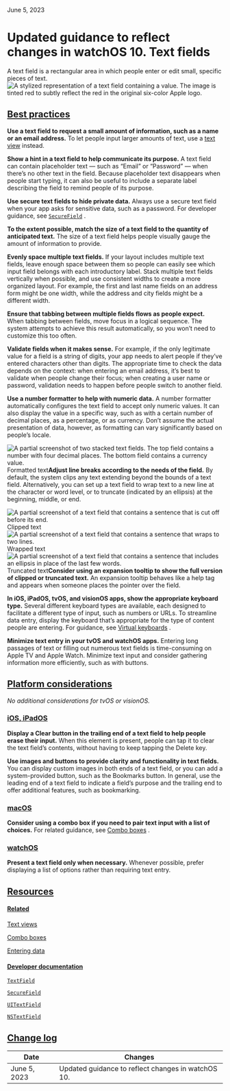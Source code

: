 June 5, 2023

 Updated guidance to reflect changes in watchOS 10. Text fields
===========

A text field is a rectangular area in which people enter or edit small, specific pieces of text.![A stylized representation of a text field containing a value. The image is tinted red to subtly reflect the red in the original six-color Apple logo.](https://docs-assets.developer.apple.com/published/d23fbf0321063ee6b988a1528ad48ef5/components-text-field-intro@2x.png)

[Best practices](/design/human-interface-guidelines/text-fields#Best-practices)
-------------------------------------------------------------------------------

**Use a text field to request a small amount of information, such as a name or an email address.** To let people input larger amounts of text, use a [text view](/design/human-interface-guidelines/text-views)
 instead.

**Show a hint in a text field to help communicate its purpose.** A text field can contain placeholder text — such as “Email” or “Password” — when there’s no other text in the field. Because placeholder text disappears when people start typing, it can also be useful to include a separate label describing the field to remind people of its purpose.

**Use secure text fields to hide private data.** Always use a secure text field when your app asks for sensitive data, such as a password. For developer guidance, see [`SecureField`](/documentation/SwiftUI/SecureField)
.

**To the extent possible, match the size of a text field to the quantity of anticipated text.** The size of a text field helps people visually gauge the amount of information to provide.

**Evenly space multiple text fields.** If your layout includes multiple text fields, leave enough space between them so people can easily see which input field belongs with each introductory label. Stack multiple text fields vertically when possible, and use consistent widths to create a more organized layout. For example, the first and last name fields on an address form might be one width, while the address and city fields might be a different width.

**Ensure that tabbing between multiple fields flows as people expect.** When tabbing between fields, move focus in a logical sequence. The system attempts to achieve this result automatically, so you won’t need to customize this too often.

**Validate fields when it makes sense.** For example, if the only legitimate value for a field is a string of digits, your app needs to alert people if they’ve entered characters other than digits. The appropriate time to check the data depends on the context: when entering an email address, it’s best to validate when people change their focus; when creating a user name or password, validation needs to happen before people switch to another field.

**Use a number formatter to help with numeric data.** A number formatter automatically configures the text field to accept only numeric values. It can also display the value in a specific way, such as with a certain number of decimal places, as a percentage, or as currency. Don’t assume the actual presentation of data, however, as formatting can vary significantly based on people’s locale.

![A partial screenshot of two stacked text fields. The top field contains a number with four decimal places. The bottom field contains a currency value.](https://docs-assets.developer.apple.com/published/4c7bdd958dfd5ae5c0eb2103f511c984/text-fields-formatted-text@2x.png)Formatted text**Adjust line breaks according to the needs of the field.** By default, the system clips any text extending beyond the bounds of a text field. Alternatively, you can set up a text field to wrap text to a new line at the character or word level, or to truncate (indicated by an ellipsis) at the beginning, middle, or end.

![A partial screenshot of a text field that contains a sentence that is cut off before its end.](https://docs-assets.developer.apple.com/published/4f5087014620cf61ae6e6cf691766376/text-fields-clipped-text@2x.png)Clipped text![A partial screenshot of a text field that contains a sentence that wraps to two lines.](https://docs-assets.developer.apple.com/published/5e7b94570af0f50c9e9a3061a428aa15/text-fields-wrapped-text@2x.png)Wrapped text![A partial screenshot of a text field that contains a sentence that includes an ellipsis in place of the last few words.](https://docs-assets.developer.apple.com/published/ad0040baa8369af2dbd9ab88a25c3439/text-fields-truncated-text@2x.png)Truncated text**Consider using an expansion tooltip to show the full version of clipped or truncated text.** An expansion tooltip behaves like a help tag and appears when someone places the pointer over the field.

**In iOS, iPadOS, tvOS, and visionOS apps, show the appropriate keyboard type.** Several different keyboard types are available, each designed to facilitate a different type of input, such as numbers or URLs. To streamline data entry, display the keyboard that’s appropriate for the type of content people are entering. For guidance, see [Virtual keyboards](/design/human-interface-guidelines/virtual-keyboards)
.

**Minimize text entry in your tvOS and watchOS apps.** Entering long passages of text or filling out numerous text fields is time-consuming on Apple TV and Apple Watch. Minimize text input and consider gathering information more efficiently, such as with buttons.

[Platform considerations](/design/human-interface-guidelines/text-fields#Platform-considerations)
-------------------------------------------------------------------------------------------------

*No additional considerations for tvOS or visionOS.*

### [iOS, iPadOS](/design/human-interface-guidelines/text-fields#iOS-iPadOS)

**Display a Clear button in the trailing end of a text field to help people erase their input.** When this element is present, people can tap it to clear the text field’s contents, without having to keep tapping the Delete key.

**Use images and buttons to provide clarity and functionality in text fields.** You can display custom images in both ends of a text field, or you can add a system-provided button, such as the Bookmarks button. In general, use the leading end of a text field to indicate a field’s purpose and the trailing end to offer additional features, such as bookmarking.

### [macOS](/design/human-interface-guidelines/text-fields#macOS)

**Consider using a combo box if you need to pair text input with a list of choices.** For related guidance, see [Combo boxes](/design/human-interface-guidelines/combo-boxes)
.

### [watchOS](/design/human-interface-guidelines/text-fields#watchOS)

**Present a text field only when necessary.** Whenever possible, prefer displaying a list of options rather than requiring text entry.

[Resources](/design/human-interface-guidelines/text-fields#Resources)
---------------------------------------------------------------------

#### [Related](/design/human-interface-guidelines/text-fields#Related)

[Text views](/design/human-interface-guidelines/text-views)


[Combo boxes](/design/human-interface-guidelines/combo-boxes)


[Entering data](/design/human-interface-guidelines/entering-data)


#### [Developer documentation](/design/human-interface-guidelines/text-fields#Developer-documentation)

[`TextField`](/documentation/SwiftUI/TextField)


[`SecureField`](/documentation/SwiftUI/SecureField)


[`UITextField`](/documentation/uikit/uitextfield)


[`NSTextField`](/documentation/appkit/nstextfield)


[Change log](/design/human-interface-guidelines/text-fields#Change-log)
-----------------------------------------------------------------------



| Date | Changes |
| --- | --- |
| June 5, 2023 | Updated guidance to reflect changes in watchOS 10. |

